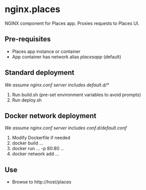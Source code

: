 # nginx.places
NGINX component for Places app. Proxies requests to Places UI.

## Pre-requisites
* Places app instance or container
* App container has network alias _placesapp_ (default)

## Standard deployment 
_We assume nginx.conf server includes default.d/*_

1. Run build.sh (pre-set environment variables to avoid prompts)
1. Run deploy.sh

## Docker network deployment
_We assume nginx.conf server includes conf.d/default.conf_
 
1. Modify Dockerfile if needed
1. docker build ...
1. docker run ... -p 80:80 ...
1. docker network add ...

## Use

*  Browse to http://host/places
